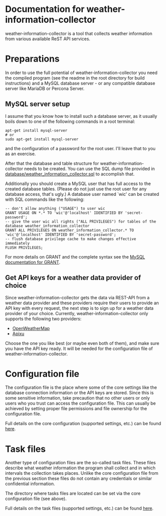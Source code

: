 # Documentation for weather-information-collector

weather-information-collector is a tool that collects weather information from
various available ReST API services.

# Preparations

In order to use the full potential of weather-information-collector you need
the compiled program (see the readme in the root directory for build
instructions) and a MySQL database server - or any compatible database server
like MariaDB or Percona Server.

## MySQL server setup

I assume that you know how to install such a database server, as it usually
boils down to one of the following commands in a root terminal:

    apt-get install mysql-server
    # or
    sudo apt-get install mysql-server

and the configuration of a password for the root user. I'll leave that to you
as an exercise.

After that the database and table structure for weather-information-collector
needs to be created. You can use the SQL dump file provided in
[database/weather_information_collector.sql](../database/weather_information_collector.sql)
to accomplish that.

Additionally you should create a MySQL user that has full access to the created
database tables. (Please do not just use the root user for any database access,
that's ugly.) A database user named `wic' can be created with SQL commands like
the following:

    -- don't allow anything ("USAGE") to user wic
    GRANT USAGE ON *.* TO 'wic'@'localhost' IDENTIFIED BY 'secret-password';
    -- give the user wic all rights ("ALL PRIVILEGES") for tables of the database weather_information_collector
    GRANT ALL PRIVILEGES ON weather_information_collector.* TO 'wic'@'localhost' IDENTIFIED BY 'secret-password';
    -- flush database privilege cache to make changes effective immediately
    FLUSH PRIVILEGES;

For more details on GRANT and the complete syntax see the
[MySQL documentation for GRANT](https://dev.mysql.com/doc/refman/5.7/en/grant.html).

## Get API keys for a weather data provider of choice

Since weather-information-collector gets the data via REST-API from a weather
data provider and these providers require their users to provide an API key
with every request, the next step is to sign up for a weather data provider of
your choice. Currently, weather-information-collector only supports the
following two providers:

* [OpenWeatherMap](https://openweathermap.org/)
* [Apixu](https://www.apixu.com/)

Choose the one you like best (or maybe even both of them), and make sure you
have the API key ready. It will be needed for the configuration file of
weather-information-collector.

# Configuration file

The configuration file is the place where some of the core settings like the
database connection information or the API keys are stored. Since this is some
sensitive information, take precaution that no other users or only users who
you trust can access the configuration file. This can usually be achieved by
setting proper file permissions and file ownership for the configuration file.

Full details on the core configuration (supported settings, etc.) can be found
[here](configuration-core.md).

# Task files

Another type of configuration files are the so-called task files. These files
describe what weather information the program shall collect and in which
intervals the collection takes places. Unlike the core configuration file from
the previous section these files do not contain any credentials or similar
confidential information.

The directory where tasks files are located can be set via the core
configuration file (see above).

Full details on the task files (supported settings, etc.) can be found
[here](task-files.md).
